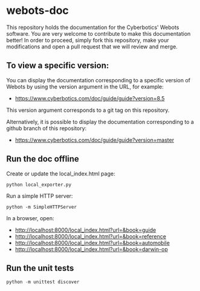 # webots-doc

This repository holds the documentation for the Cyberbotics' Webots software.
You are very welcome to contribute to make this documentation better!
In order to proceed, simply fork this repository, make your modifications and
open a pull request that we will review and merge.

## To view a specific version:

You can display the documentation corresponding to a specific version of Webots
by using the version argument in the URL, for example:

- https://www.cyberbotics.com/doc/guide/guide?version=8.5

This version argument corresponds to a git tag on this repository.

Alternatively, it is possible to display the documentation corresponding to
a github branch of this repository:

- https://www.cyberbotics.com/doc/guide/guide?version=master

## Run the doc offline

Create or update the local_index.html page:

``` shell
python local_exporter.py
```

Run a simple HTTP server:

``` shell
python -m SimpleHTTPServer
```

In a browser, open:

- [http://localhost:8000/local_index.html?url=&book=guide](http://localhost:8000/local_index.html?url=&book=guide)
- [http://localhost:8000/local_index.html?url=&book=reference](http://localhost:8000/local_index.html?url=&book=reference)
- [http://localhost:8000/local_index.html?url=&book=automobile](http://localhost:8000/local_index.html?url=&book=automobile)
- [http://localhost:8000/local_index.html?url=&book=darwin-op](http://localhost:8000/local_index.html?url=&book=darwin-op)


## Run the unit tests

``` python
python -m unittest discover
```
